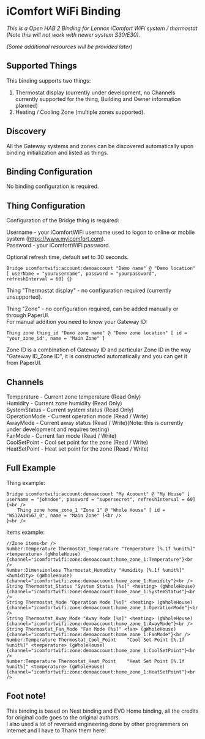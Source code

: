 # iComfort WiFi Binding

_This is a Open HAB 2 Binding for Lennox iComfort WiFi system / thermostat (Note this will not work with newer system S30/E30)._

_(Some additional resources will be provided later)_

## Supported Things

This binding supports two things:<br />
1. Thermostat display (currently under development, no Channels currently supported for the thing, Building and Owner information planned)<br />
2. Heating / Cooling Zone (multiple zones supported).


## Discovery

All the Gateway systems and zones can be discovered automatically upon binding initialization and listed as things.

## Binding Configuration

No binding configuration is required.

## Thing Configuration

Configuration of the Bridge thing is required:

Username - your iComfortWiFi username used to logon to online or mobile system (https://www.myicomfort.com).<br />
Password - your iComfortWiFi password.

Optional refresh time, default set to 30 seconds.

```
Bridge icomfortwifi:account:demoaccount "Demo name" @ "Demo location" [ userName = "yourusername", password = "yourpassword", refreshInterval = 60] {}
```

Thing "Thermostat display" - no configuration required (currently unsupported).

Thing "Zone" - no configuration required, can be added manually or through PaperUI.<br />
For manual addition you need to know your Gateway ID:

```
Thing zone thing_id "Demo zone name" @ "Demo zone location" [ id = "your_zone_id", name = "Main Zone" ]
```

Zone ID is a combination of Gateway ID and particular Zone ID in the way "Gateway ID_Zone ID", it is constructed automatically and you can get it from PaperUI.

## Channels

Temperature - Current zone temperature (Read Only)<br />
Humidity - Current zone humidity (Read Only)<br />
SystemStatus - Current system status (Read Only)<br />
OperationMode - Current operation mode (Read / Write)<br />
AwayMode - Current away status (Read / Write)(Note: this is currently under development and requires testing)<br />
FanMode - Current fan mode (Read / Write)<br />
CoolSetPoint - Cool set point for the zone (Read / Write)<br />
HeatSetPoint - Heat set point for the zone (Read / Write)<br />


## Full Example

Thing example:

```
Bridge icomfortwifi:account:demoaccount "My Acoount" @ "My House" [ userName = "johndoe", password = "supersecret", refreshInterval = 60] {<br />
    Thing zone home_zone_1 "Zone 1" @ "Whole House" [ id = "WS12A34567_0", name = "Main Zone" ]<br />
}<br />
```

Items example:

```
//Zone items<br />
Number:Temperature Thermostat_Temperature "Temperature [%.1f %unit%]" <temperature> (gWholeHouse) {channel="icomfortwifi:zone:demoaccount:home_zone_1:Temperature"}<br />
Number:Dimensionless Thermostat_Humudity "Humidity [%.1f %unit%]" <humidity> (gWholeHouse) {channel="icomfortwifi:zone:demoaccount:home_zone_1:Humidity"}<br />
String Thermostat_Status "System Status [%s]" <heating> (gWholeHouse) {channel="icomfortwifi:zone:demoaccount:home_zone_1:SystemStatus"}<br />
String Thermostat_Mode "Operation Mode [%s]" <heating> (gWholeHouse) {channel="icomfortwifi:zone:demoaccount:home_zone_1:OperationMode"}<br />
String Thermostat_Away_Mode "Away Mode [%s]" <heating> (gWholeHouse) {channel="icomfortwifi:zone:demoaccount:home_zone_1:AwayMode"}<br />
String Thermostat_Fan_Mode "Fan Mode [%s]" <fan> (gWholeHouse) {channel="icomfortwifi:zone:demoaccount:home_zone_1:FanMode"}<br />
Number:Temperature Thermostat_Cool_Point    "Cool Set Point [%.1f %unit%]" <temperature> (gWholeHouse) {channel="icomfortwifi:zone:demoaccount:home_zone_1:CoolSetPoint"}<br />
Number:Temperature Thermostat_Heat_Point    "Heat Set Point [%.1f %unit%]" <temperature> (gWholeHouse) {channel="icomfortwifi:zone:demoaccount:home_zone_1:HeatSetPoint"}<br />
```

## Foot note!

This binding is based on Nest binding and EVO Home binding, all the credits for original code goes to the original authors.<br />
I also used a lot of reversed engineering done by other programmers on Internet and I have to Thank them here!
